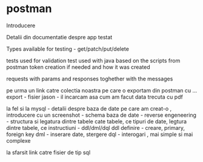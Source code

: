 # postman

Introducere

Detalii din documentatie despre app testat

Types available for testing - get/patch/put/delete

tests used for validation
test used with java based on the scripts from postman
token creation if needed and how it was created

requests with params and responses toghether with the messages

pe urma un link catre colectia noastra pe care o exportam din postman cu ... export - fisier jason - il incarcam asa cum am facut data trecuta cu pdf



la fel si la mysql - detalii despre baza de date pe care am creat-o , introducere cu un screenshot - schema baza de date - reverse engeneering - structura si legatura dintre tabele
cate tabele, ce tipuri de date, legtura dintre tabele, ce instructiuni - ddl/dml/dql
ddl definire - creare, primary, foreign key
dml - inserare date, stergere
dql - interogari , mai simple si mai complexe

la sfarsit link catre fisier de tip sql 

